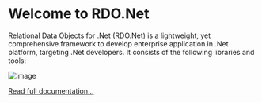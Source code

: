 # Welcome to RDO.Net

Relational Data Objects for .Net (RDO.Net) is a lightweight, yet comprehensive framework to develop enterprise application in .Net platform, targeting .Net developers. It consists of the following libraries and tools:

![image](https://rdo.devzest.com/images/RdoNetOverview.jpg)

[Read full documentation...](https://rdo.devzest.com/articles/overview/about_rdo_net.html)
